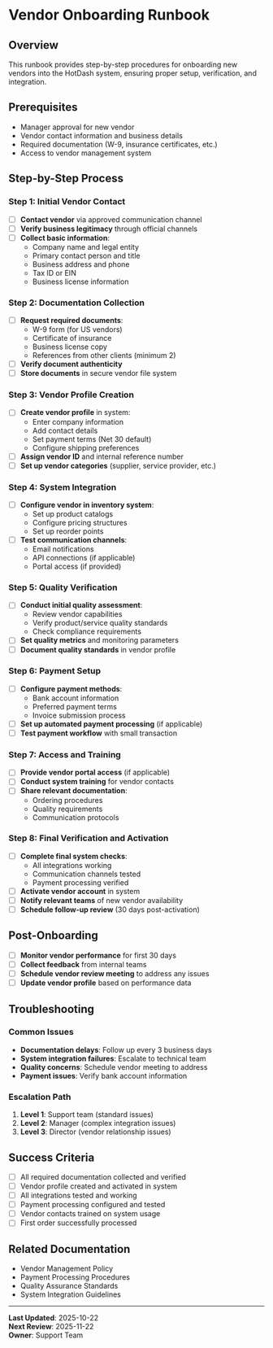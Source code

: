# Vendor Onboarding Runbook

## Overview
This runbook provides step-by-step procedures for onboarding new vendors into the HotDash system, ensuring proper setup, verification, and integration.

## Prerequisites
- Manager approval for new vendor
- Vendor contact information and business details
- Required documentation (W-9, insurance certificates, etc.)
- Access to vendor management system

## Step-by-Step Process

### Step 1: Initial Vendor Contact
- [ ] **Contact vendor** via approved communication channel
- [ ] **Verify business legitimacy** through official channels
- [ ] **Collect basic information**:
  - Company name and legal entity
  - Primary contact person and title
  - Business address and phone
  - Tax ID or EIN
  - Business license information

### Step 2: Documentation Collection
- [ ] **Request required documents**:
  - W-9 form (for US vendors)
  - Certificate of insurance
  - Business license copy
  - References from other clients (minimum 2)
- [ ] **Verify document authenticity**
- [ ] **Store documents** in secure vendor file system

### Step 3: Vendor Profile Creation
- [ ] **Create vendor profile** in system:
  - Enter company information
  - Add contact details
  - Set payment terms (Net 30 default)
  - Configure shipping preferences
- [ ] **Assign vendor ID** and internal reference number
- [ ] **Set up vendor categories** (supplier, service provider, etc.)

### Step 4: System Integration
- [ ] **Configure vendor in inventory system**:
  - Set up product catalogs
  - Configure pricing structures
  - Set up reorder points
- [ ] **Test communication channels**:
  - Email notifications
  - API connections (if applicable)
  - Portal access (if provided)

### Step 5: Quality Verification
- [ ] **Conduct initial quality assessment**:
  - Review vendor capabilities
  - Verify product/service quality standards
  - Check compliance requirements
- [ ] **Set quality metrics** and monitoring parameters
- [ ] **Document quality standards** in vendor profile

### Step 6: Payment Setup
- [ ] **Configure payment methods**:
  - Bank account information
  - Preferred payment terms
  - Invoice submission process
- [ ] **Set up automated payment processing** (if applicable)
- [ ] **Test payment workflow** with small transaction

### Step 7: Access and Training
- [ ] **Provide vendor portal access** (if applicable)
- [ ] **Conduct system training** for vendor contacts
- [ ] **Share relevant documentation**:
  - Ordering procedures
  - Quality requirements
  - Communication protocols

### Step 8: Final Verification and Activation
- [ ] **Complete final system checks**:
  - All integrations working
  - Communication channels tested
  - Payment processing verified
- [ ] **Activate vendor account** in system
- [ ] **Notify relevant teams** of new vendor availability
- [ ] **Schedule follow-up review** (30 days post-activation)

## Post-Onboarding
- [ ] **Monitor vendor performance** for first 30 days
- [ ] **Collect feedback** from internal teams
- [ ] **Schedule vendor review meeting** to address any issues
- [ ] **Update vendor profile** based on performance data

## Troubleshooting

### Common Issues
- **Documentation delays**: Follow up every 3 business days
- **System integration failures**: Escalate to technical team
- **Quality concerns**: Schedule vendor meeting to address
- **Payment issues**: Verify bank account information

### Escalation Path
1. **Level 1**: Support team (standard issues)
2. **Level 2**: Manager (complex integration issues)
3. **Level 3**: Director (vendor relationship issues)

## Success Criteria
- [ ] All required documentation collected and verified
- [ ] Vendor profile created and activated in system
- [ ] All integrations tested and working
- [ ] Payment processing configured and tested
- [ ] Vendor contacts trained on system usage
- [ ] First order successfully processed

## Related Documentation
- Vendor Management Policy
- Payment Processing Procedures
- Quality Assurance Standards
- System Integration Guidelines

---
**Last Updated**: 2025-10-22  
**Next Review**: 2025-11-22  
**Owner**: Support Team
